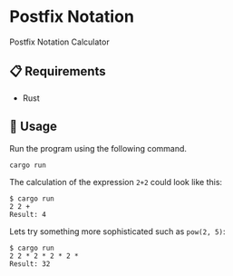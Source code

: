 # Postfix Notation
Postfix Notation Calculator

## :clipboard: Requirements 
- Rust

## :rocket: Usage
Run the program using the following command.
```sh
cargo run
```

The calculation of the expression `2+2` could look like this:
```
$ cargo run
2 2 +
Result: 4
```

Lets try something more sophisticated such as `pow(2, 5)`:
```
$ cargo run
2 2 * 2 * 2 * 2 *
Result: 32
```
